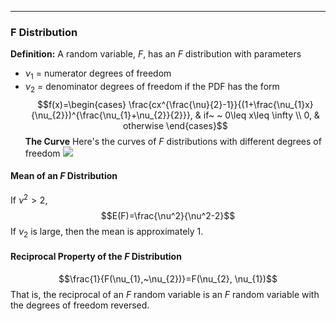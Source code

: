 - - -
### F Distribution
**Definition:** A random variable, $F$, has an $F$ distribution with parameters
- $\nu_{1}$ = numerator degrees of freedom
- $\nu_{2}$ = denominator degrees of freedom
if the PDF has the form $$f(x)=\begin{cases}
\frac{cx^{\frac{\nu}{2}-1}}{(1+\frac{\nu_{1}x}{\nu_{2}})^{\frac{\nu_{1}+\nu_{2}}{2}}}, & if~ ~ 0\leq x\leq \infty \\
0, & otherwise
\end{cases}$$
**The Curve**
Here's the curves of $F$ distributions with different degrees of freedom
![](f-distribution-curve-with-differing-df.png)

#### Mean of an $F$ Distribution
If $\nu^2>2$,
$$E(F)=\frac{\nu^2}{\nu^2-2}$$
If $\nu_2$ is large, then the mean is approximately 1.

#### Reciprocal Property of the $F$ Distribution
$$\frac{1}{F(\nu_{1},~\nu_{2})}=F(\nu_{2}, \nu_{1})$$
That is, the reciprocal of an $F$ random variable is an $F$ random variable with the degrees of freedom reversed.
